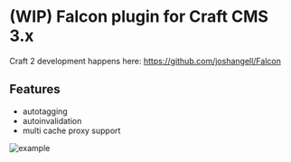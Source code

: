 # (WIP) Falcon plugin for Craft CMS 3.x

Craft 2 development happens here: https://github.com/joshangell/Falcon

## Features

- autotagging
- autoinvalidation
- multi cache proxy support

![example](https://github.com/ostark/falcon-craft3/blob/master/example-headers.png)
